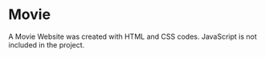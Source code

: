 # Movie

A Movie Website was created with HTML and CSS codes. JavaScript is not included in the project.
